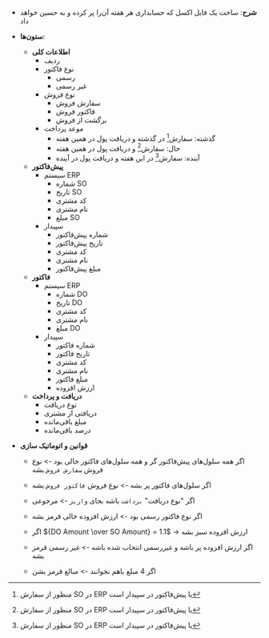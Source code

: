 - **شرح**: ساخت یک فایل اکسل که حسابداری هر هفته آن‌را پر کرده و به حسین خواهد داد
- **ستون‌ها**:
	- **اطلاعات کلی**
		- ردیف
		- نوع فاکتور
			- رسمی
			- غیر رسمی
		- نوع فروش
			- سفارش فروش
			- فاکتور فروش
			- برگشت از فروش
		- موعد پرداخت
			- گذشته: سفارش[^سفارش] در گذشته و دریافت پول در همین هفته
			- حال: سفارش[^سفارش] و دریافت پول در همین هفته
			- آینده: سفارش[^سفارش] در این هفته و دریافت پول در آینده
	- **پیش‌فاکتور**
		- سیستم ERP
			- شماره SO
			- تاریخ SO
			- کد مشتری
			- نام مشتری
			- مبلغ SO
		- سپیدار
			- شماره پیش‌فاکتور
			- تاریخ پیش‌فاکتور
			- کد مشتری
			- نام مشتری
			- مبلغ پیش‌فاکتور
	- **فاکتور**
		- سیستم ERP
			- شماره DO
			- تاریخ DO
			- کد مشتری
			- نام مشتری
			- مبلغ DO
		- سپیدار
			- شماره فاکتور
			- تاریخ فاکتور
			- کد مشتری
			- نام مشتری
			- مبلغ فاکتور
			- ارزش افزوده
	- **دریافت و پرداخت**
		- نوع دریافت
		- دریافتی از مشتری
		- مبلغ باقی‌مانده
		- درصد باقی‌مانده
	
- **قوانین و اتوماتیک سازی**
	- اگر همه سلول‌های پیش‌فاکتور گر و همه سلول‌های فاکتور خالی بود -> نوع فروش `سفارش فروش` بشه
	- اگر سلول‌های فاکتور پر بشه -> نوع فروش `فاکتور فروش` بشه
	
	- اگر "نوع دریافت" `برداشت` باشه بجای `واریز` -> مرجوعی
	
	- اگر نوع فاکتور رسمی بود -> ارزش افزوده خالی قرمز بشه
	- اگر ${DO Amount \over SO Amount} = 1.1$ -> ارزش افزوده سبز بشه
	- اگر ارزش افزوده پر باشه و غیررسمی انتخاب شده باشه -> غیر رسمی قرمز بشه
	
	- اگر 4 مبلغ باهم نخوانند -> مبالغ قرمز بشن

[^سفارش]: منظور از سفارش SO در ERP یا پیش‌فاکتور در سپیدار است